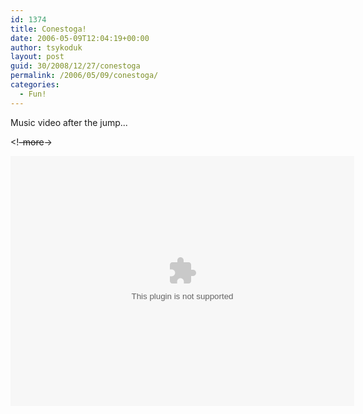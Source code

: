 ```yaml
---
id: 1374
title: Conestoga!
date: 2006-05-09T12:04:19+00:00
author: tsykoduk
layout: post
guid: 30/2008/12/27/conestoga
permalink: /2006/05/09/conestoga/
categories:
  - Fun!
---
```

<p>Music video after the jump...</p>


<p>&lt;!<del>-more</del>-&gt;</p>


<center><a href="http://www.tomsmithonline.com"><object width="550" height="400">
<param name="movie" value="http://www.tomsmithonline.com/freestuff/viddio/sja2.swf">
<embed src="http://www.tomsmithonline.com/freestuff/viddio/sja2.swf" width="550" height="400">
</embed>
</param></object></a></center>